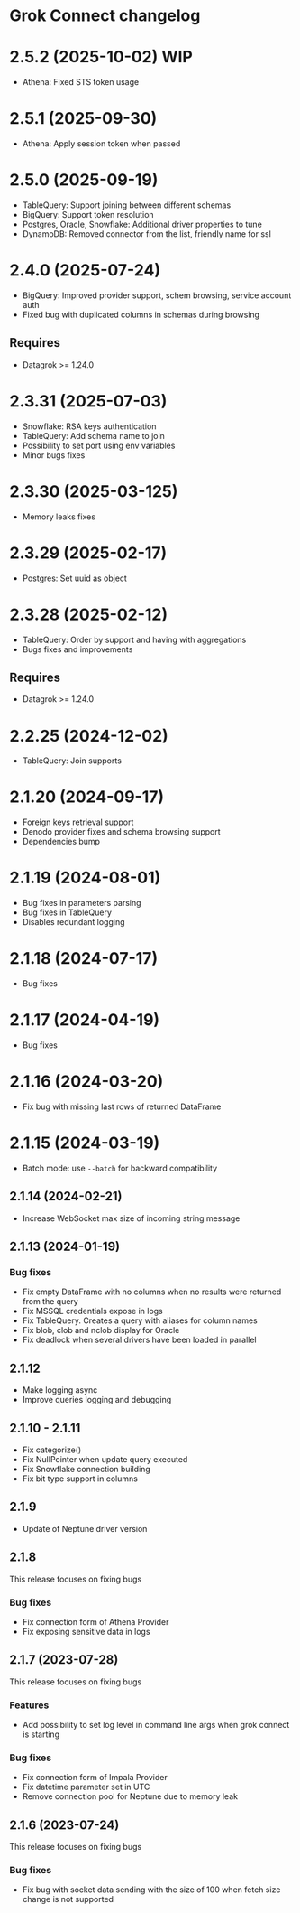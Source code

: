 # Grok Connect changelog

# 2.5.2 (2025-10-02) WIP

* Athena: Fixed STS token usage

# 2.5.1 (2025-09-30)

* Athena: Apply session token when passed

# 2.5.0 (2025-09-19)

* TableQuery: Support joining between different schemas
* BigQuery: Support token resolution
* Postgres, Oracle, Snowflake: Additional driver properties to tune
* DynamoDB: Removed connector from the list, friendly name for ssl

# 2.4.0 (2025-07-24)

* BigQuery: Improved provider support, schem browsing, service account auth
* Fixed bug with duplicated columns in schemas during browsing

## Requires

* Datagrok >= 1.24.0

# 2.3.31 (2025-07-03)

* Snowflake: RSA keys authentication
* TableQuery: Add schema name to join
* Possibility to set port using env variables
* Minor bugs fixes

# 2.3.30 (2025-03-125)

* Memory leaks fixes

# 2.3.29 (2025-02-17)

* Postgres: Set uuid as object

# 2.3.28 (2025-02-12)

* TableQuery: Order by support and having with aggregations
* Bugs fixes and improvements

## Requires

* Datagrok >= 1.24.0

# 2.2.25 (2024-12-02)

* TableQuery: Join supports

# 2.1.20 (2024-09-17)

* Foreign keys retrieval support
* Denodo provider fixes and schema browsing support
* Dependencies bump

# 2.1.19 (2024-08-01)

* Bug fixes in parameters parsing
* Bug fixes in TableQuery
* Disables redundant logging

# 2.1.18 (2024-07-17)

* Bug fixes

# 2.1.17 (2024-04-19)

* Bug fixes

# 2.1.16 (2024-03-20)

* Fix bug with missing last rows of returned DataFrame

# 2.1.15 (2024-03-19)

* Batch mode: use `--batch` for backward compatibility

## 2.1.14 (2024-02-21)

* Increase WebSocket max size of incoming string message

## 2.1.13 (2024-01-19)

### Bug fixes

* Fix empty DataFrame with no columns when no results were returned from the query
* Fix MSSQL credentials expose in logs
* Fix TableQuery. Creates a query with aliases for column names
* Fix blob, clob and nclob display for Oracle
* Fix deadlock when several drivers have been loaded in parallel

## 2.1.12

* Make logging async
* Improve queries logging and debugging

## 2.1.10 - 2.1.11

* Fix categorize()
* Fix NullPointer when update query executed
* Fix Snowflake connection building
* Fix bit type support in columns

## 2.1.9

* Update of Neptune driver version

## 2.1.8 

This release focuses on fixing bugs

### Bug fixes

* Fix connection form of Athena Provider
* Fix exposing sensitive data in logs

## 2.1.7 (2023-07-28)

This release focuses on fixing bugs

### Features

* Add possibility to set log level in command line args when grok connect is starting

### Bug fixes

* Fix connection form of Impala Provider
* Fix datetime parameter set in UTC
* Remove connection pool for Neptune due to memory leak

## 2.1.6 (2023-07-24)

This release focuses on fixing bugs

### Bug fixes

* Fix bug with socket data sending with the size of 100 when fetch size change is not supported
